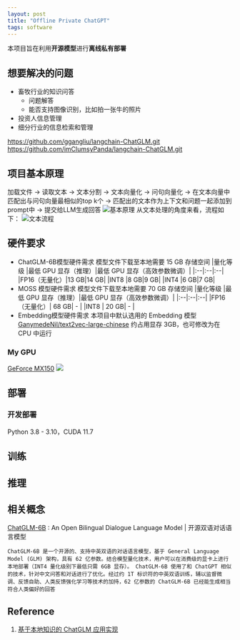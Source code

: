 ```yaml
---
layout: post
title: "Offline Private ChatGPT"
tags: software
---
```


本项目旨在利用**开源模型**进行**离线私有部署**

## 想要解决的问题

- 畜牧行业的知识问答
  - 问题解答
  - 能否支持图像识别，比如拍一张牛的照片
- 投资人信息管理
- 细分行业的信息检索和管理

<https://github.com/ggangliu/langchain-ChatGLM.git>
<https://github.com/imClumsyPanda/langchain-ChatGLM.git>

## 项目基本原理

加载文件 -> 读取文本 -> 文本分割 -> 文本向量化 -> 问句向量化 -> 在文本向量中匹配出与问句向量最相似的top k个 -> 匹配出的文本作为上下文和问题一起添加到prompt中 -> 提交给LLM生成回答
![基本原理](/assets/snip-images/langchain+chatglm.png)
从文本处理的角度来看，流程如下：
![文本流程](/assets/snip-images/langchain+chatglm2.png)

## 硬件要求

- ChatGLM-6B模型硬件需求
  模型文件下载至本地需要 15 GB 存储空间
  |量化等级	|最低 GPU 显存（推理）|最低 GPU 显存（高效参数微调）|
  |:--|:--|:--|
  |FP16（无量化）|13 GB|14 GB|
  |INT8         |8  GB|9  GB|
  |INT4         |6  GB|7  GB|
- MOSS 模型硬件需求
  模型文件下载至本地需要 70 GB 存储空间
  |量化等级	|最低 GPU 显存（推理）|最低 GPU 显存（高效参数微调）|
  |:--|:--|:--|
  |FP16（无量化）|	68 GB|	- |
  |INT8	         | 20 GB|   - |
- Embedding模型硬件需求
  本项目中默认选用的 Embedding 模型 [GanymedeNil/text2vec-large-chinese](https://huggingface.co/GanymedeNil/text2vec-large-chinese/tree/main) 约占用显存 3GB，也可修改为在 CPU 中运行

### My GPU

[GeForce MX150](https://www.nvidia.com/en-us/geforce/gaming-laptops/geforce-mx150/specifications/)
![](/assets/snip-images/2023-05-20_235413.png)

## 部署

### 开发部署

Python 3.8 - 3.10，CUDA 11.7 

## 训练

## 推理

 
## 相关概念

[ChatGLM-6B](https://github.com/THUDM/ChatGLM-6B)
:  An Open Bilingual Dialogue Language Model | 开源双语对话语言模型

    ChatGLM-6B 是一个开源的、支持中英双语的对话语言模型，基于 General Language Model (GLM) 架构，具有 62 亿参数。结合模型量化技术，用户可以在消费级的显卡上进行本地部署（INT4 量化级别下最低只需 6GB 显存）。 ChatGLM-6B 使用了和 ChatGPT 相似的技术，针对中文问答和对话进行了优化。经过约 1T 标识符的中英双语训练，辅以监督微调、反馈自助、人类反馈强化学习等技术的加持，62 亿参数的 ChatGLM-6B 已经能生成相当符合人类偏好的回答


## Reference

1. [基于本地知识的 ChatGLM 应用实现](https://www.heywhale.com/mw/project/643977aa446c45f4592a1e59)

